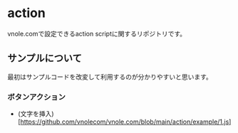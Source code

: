 # action
vnole.comで設定できるaction scriptに関するリポジトリです。

## サンプルについて
最初はサンプルコードを改変して利用するのが分かりやすいと思います。

### ボタンアクション
- (文字を挿入)[https://github.com/vnolecom/vnole.com/blob/main/action/example/1.js]
